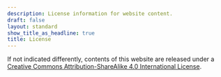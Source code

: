 ```yaml
---
description: License information for website content.
draft: false
layout: standard
show_title_as_headline: true
title: License
---
```


If not indicated differently, contents of this website are released under a [Creative Commons Attribution-ShareAlike 4.0 International License](http://creativecommons.org/licenses/by-sa/4.0/).

<center>
<i class="fab fa-creative-commons fa-2x"></i><i class="fab fa-creative-commons-by fa-2x"></i><i class="fab fa-creative-commons-sa fa-2x"></i>
</center>